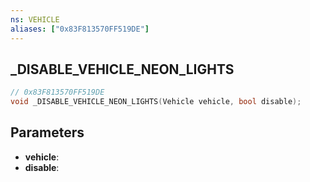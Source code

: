 ```yaml
---
ns: VEHICLE
aliases: ["0x83F813570FF519DE"]
---
```

## _DISABLE_VEHICLE_NEON_LIGHTS

```c
// 0x83F813570FF519DE
void _DISABLE_VEHICLE_NEON_LIGHTS(Vehicle vehicle, bool disable);
```


## Parameters
* **vehicle**: 
* **disable**: 
